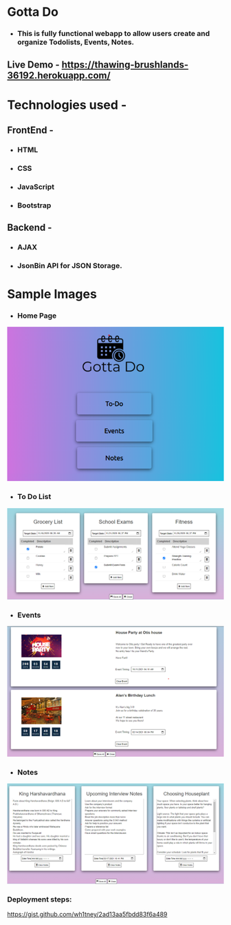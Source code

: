 # Gotta Do
* ### This is fully functional webapp to allow users create and organize Todolists, Events, Notes.
## Live Demo - https://thawing-brushlands-36192.herokuapp.com/

# Technologies used - 
## FrontEnd - 
* ### HTML
* ### CSS
* ### JavaScript
* ### Bootstrap
## Backend -
* ### AJAX
* ### JsonBin API for JSON Storage.

# Sample Images
* ### Home Page
![Home Page Sample Image](sampleImages/gottaDoHome.png)
* ### To Do List
 ![To Do List Sample Image](sampleImages/todoList.png)
* ### Events
 ![Events Sample Image](sampleImages/events.png)
* ### Notes
 ![Events Sample Image](sampleImages/notes.png)

### Deployment steps:
https://gist.github.com/wh1tney/2ad13aa5fbdd83f6a489
